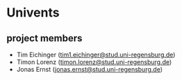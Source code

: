 # Univents
## project members
* Tim Eichinger (tim1.eichinger@stud.uni-regensburg.de)
* Timon Lorenz (timon.lorenz@stud.uni-regensburg.de)
* Jonas Ernst (jonas.ernst@stud.uni-regensburg.de)
